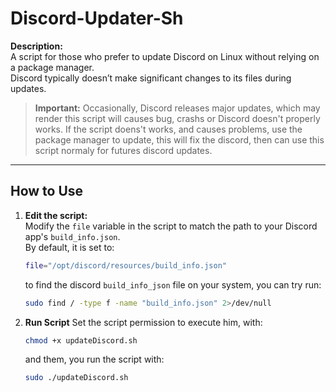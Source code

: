 # Discord-Updater-Sh

**Description:**  
A script for those who prefer to update Discord on Linux without relying on a package manager.  
Discord typically doesn’t make significant changes to its files during updates.  

> **Important:** Occasionally, Discord releases major updates, which may render this script will causes bug, crashs or Discord doesn't properly works. If the script doens't works, and causes problems, use the package manager to update, this will fix the discord, then can use this script normaly for futures discord updates.

---

## How to Use

1. **Edit the script:**  
   Modify the `file` variable in the script to match the path to your Discord app's `build_info.json`.  
   By default, it is set to:  
   ```bash
   file="/opt/discord/resources/build_info.json"
   ```
   to find the discord `build_info_json` file on your system, you can try run:
   ```bash
   sudo find / -type f -name "build_info.json" 2>/dev/null
   ```
 2. **Run Script**
    Set the script permission to execute him, with:
    ```bash
    chmod +x updateDiscord.sh
    ```
    and them, you run the script with:
    ```bash
    sudo ./updateDiscord.sh
    ```
